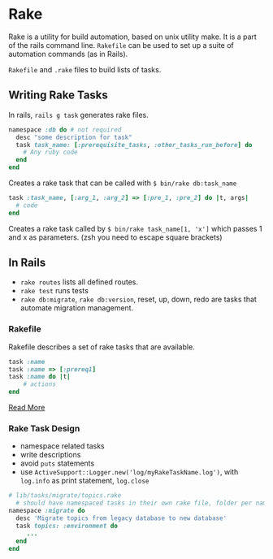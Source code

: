 # Rake 
Rake is a utility for build automation, based on unix utility make. It is a part of the rails command line. `Rakefile` can be used to set up a suite of automation commands (as in Rails).

`Rakefile` and `.rake` files to build lists of tasks. 

## Writing Rake Tasks
In rails, `rails g task` generates rake files.

```ruby
namespace :db do # not required
  desc "some description for task"
  task task_name: [:prerequisite_tasks, :other_tasks_run_before] do
    # Any ruby code
  end
end
```
Creates a rake task that can be called with `$ bin/rake db:task_name`

```ruby 
task :task_name, [:arg_1, :arg_2] => [:pre_1, :pre_2] do |t, args|
  # code
end
```
Creates a rake task called by `$ bin/rake task_name[1, 'x']` which passes 1 and x as parameters. (zsh you need to escape square brackets)

## In Rails
- `rake routes` lists all defined routes.
- `rake test` runs tests
- `rake db:migrate`, `rake db:version`, reset, up, down, redo are tasks that automate migration management.

### Rakefile
Rakefile describes a set of rake tasks that are available. 
```ruby
task :name
task :name => [:prereq1]
task :name do |t|
    # actions
end
```
[Read More](http://ruby-doc.org/core-1.9.3/doc/rake/rakefile_rdoc.html)

### Rake Task Design
- namespace related tasks
- write descriptions
- avoid `puts` statements
- use `ActiveSupport::Logger.new('log/myRakeTaskName.log')`, with `log.info` as print statement, `log.close`
```ruby
# lib/tasks/migrate/topics.rake
  # should have namespaced tasks in their own rake file, folder per namespace
namespace :migrate do
  desc 'Migrate topics from legacy database to new database'
  task topics: :environment do
     ...
  end
end
```
